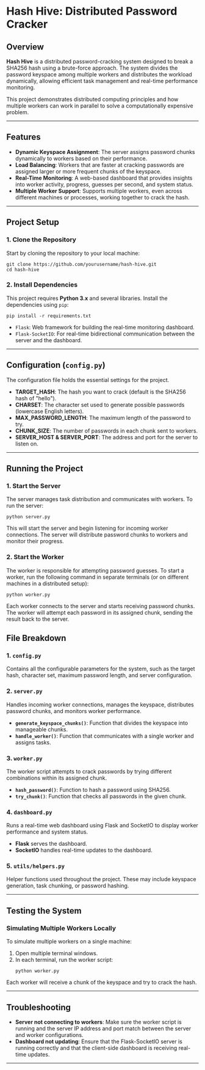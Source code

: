 # **Hash Hive: Distributed Password Cracker**

## **Overview**
**Hash Hive** is a distributed password-cracking system designed to break a SHA256 hash using a brute-force approach. The system divides the password keyspace among multiple workers and distributes the workload dynamically, allowing efficient task management and real-time performance monitoring.

This project demonstrates distributed computing principles and how multiple workers can work in parallel to solve a computationally expensive problem.

---

## **Features**
- **Dynamic Keyspace Assignment**: The server assigns password chunks dynamically to workers based on their performance.
- **Load Balancing**: Workers that are faster at cracking passwords are assigned larger or more frequent chunks of the keyspace.
- **Real-Time Monitoring**: A web-based dashboard that provides insights into worker activity, progress, guesses per second, and system status.
- **Multiple Worker Support**: Supports multiple workers, even across different machines or processes, working together to crack the hash.
  
---

## **Project Setup**

### **1. Clone the Repository**
Start by cloning the repository to your local machine:
```
git clone https://github.com/yourusername/hash-hive.git
cd hash-hive
```

### **2. Install Dependencies**
This project requires **Python 3.x** and several libraries. Install the dependencies using `pip`:
```
pip install -r requirements.txt
```
- `Flask`: Web framework for building the real-time monitoring dashboard.
- `Flask-SocketIO`: For real-time bidirectional communication between the server and the dashboard.

---

## **Configuration (`config.py`)**
The configuration file holds the essential settings for the project.
- **TARGET_HASH**: The hash you want to crack (default is the SHA256 hash of "hello").
- **CHARSET**: The character set used to generate possible passwords (lowercase English letters).
- **MAX_PASSWORD_LENGTH**: The maximum length of the password to try.
- **CHUNK_SIZE**: The number of passwords in each chunk sent to workers.
- **SERVER_HOST & SERVER_PORT**: The address and port for the server to listen on.

---

## **Running the Project**

### **1. Start the Server**
The server manages task distribution and communicates with workers. To run the server:
```
python server.py
```
This will start the server and begin listening for incoming worker connections. The server will distribute password chunks to workers and monitor their progress.

### **2. Start the Worker**
The worker is responsible for attempting password guesses. To start a worker, run the following command in separate terminals (or on different machines in a distributed setup):
```
python worker.py
```
Each worker connects to the server and starts receiving password chunks. The worker will attempt each password in its assigned chunk, sending the result back to the server.


## **File Breakdown**

### **1. `config.py`**
Contains all the configurable parameters for the system, such as the target hash, character set, maximum password length, and server configuration.

### **2. `server.py`**
Handles incoming worker connections, manages the keyspace, distributes password chunks, and monitors worker performance.
- **`generate_keyspace_chunks()`**: Function that divides the keyspace into manageable chunks.
- **`handle_worker()`**: Function that communicates with a single worker and assigns tasks.

### **3. `worker.py`**
The worker script attempts to crack passwords by trying different combinations within its assigned chunk.
- **`hash_password()`**: Function to hash a password using SHA256.
- **`try_chunk()`**: Function that checks all passwords in the given chunk.

### **4. `dashboard.py`**
Runs a real-time web dashboard using Flask and SocketIO to display worker performance and system status.
- **Flask** serves the dashboard.
- **SocketIO** handles real-time updates to the dashboard.

### **5. `utils/helpers.py`**
Helper functions used throughout the project. These may include keyspace generation, task chunking, or password hashing.

---

## **Testing the System**

### **Simulating Multiple Workers Locally**
To simulate multiple workers on a single machine:
1. Open multiple terminal windows.
2. In each terminal, run the worker script:
   ```
   python worker.py
   ```
Each worker will receive a chunk of the keyspace and try to crack the hash.


---

## **Troubleshooting**
- **Server not connecting to workers**: Make sure the worker script is running and the server IP address and port match between the server and worker configurations.
- **Dashboard not updating**: Ensure that the Flask-SocketIO server is running correctly and that the client-side dashboard is receiving real-time updates.

---


